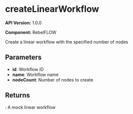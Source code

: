 # createLinearWorkflow

**API Version:** 1.0.0

**Component:** RebelFLOW

Create a linear workflow with the specified number of nodes

## Parameters

- **id**: Workflow ID
- **name**: Workflow name
- **nodeCount**: Number of nodes to create

## Returns

: A mock linear workflow

